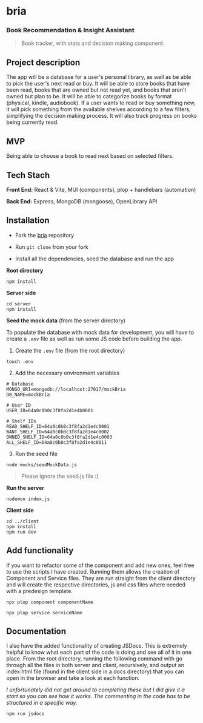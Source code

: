 # bria
### Book Recommendation & Insight Assistant

> Book tracker, with stats and decision making component.

## Project description
The app will be a database for a user's personal library, as well as be able to pick the user's next read or buy. It will be able to store books that have been read, books that are owned but not read yet, and books that aren't owned but plan to be. It will be able to categorize books by format (physical, kindle, audiobook). If a user wants to read or buy something new, it will pick something from the available shelves according to a few filters, simplifying the decision making process. It will also track progress on books being currently read.

## MVP
Being able to choose a book to read next based on selected filters.

## Tech Stach
**Front End:** React & Vite, MUI (components), plop + handlebars (automation)

**Back End:** Express, MongoDB (mongoose), OpenLibrary API


## Installation
- Fork the [bria](https://github.com/luanadefourny/bria) repository

- Run `git clone` from your fork

- Install all the dependencies, seed the database and run the app

**Root directory**

```
npm install
```
**Server side**
```
cd server
npm install
```
**Seed the mock data** (from the server directory)

To populate the database with mock data for development, you will have to create a `.env` file as well as run some JS code before building the app.

1. Create the `.env` file (from the root directory)
```
touch .env
```
2. Add the necessary environment variables
```
# Database
MONGO_URI=mongodb://localhost:27017/mockBria
DB_NAME=mockBria

# User ID
USER_ID=64a0c0b0c3f8fa2d1e4b0001

# Shelf IDs
READ_SHELF_ID=64a0c0b0c3f8fa2d1e4c0001
WANT_SHELF_ID=64a0c0b0c3f8fa2d1e4c0002
OWNED_SHELF_ID=64a0c0b0c3f8fa2d1e4c0003
ALL_SHELF_ID=64a0c0b0c3f8fa2d1e4c0011
```
3. Run the seed file
```
node mocks/seedMockData.js
```
>Please ignore the seed.js file :)

**Run the server**
```
nodemon index.js
```
**Client side**
```
cd ../client
npm install
npm run dev
```

## Add functionality
If you want to refactor some of the component and add new ones, feel free to use the scripts I have created. Running them allows the creation of Component and Service files. They are run straight from the client directory and will create the respective directories, js and css files where needed with a predesign template.
```
npx plop component componentName
```
```
npx plop service serviceName
```

## Documentation
I also have the added functionality of creating JSDocs. This is extremely helpful to know what each part of the code is doing and see all of it in one place. From the root directory, running the following command with go through all the files in both server and client, recursively, and output an index.html file (found in the client side in a docs directory) that you can open in the browser and take a look at each function.

*I unfortunately did not get around to completing these but I did give it a start so you can see how it works. The commenting in the code has to be structured in a specific way.*
```
npm run jsdocs
```